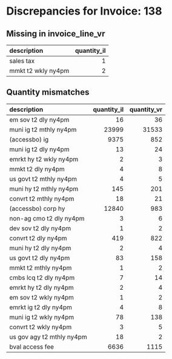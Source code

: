 # Discrepancies for Invoice: 138

## Missing in invoice_line_vr

| description        |   quantity_il |
|:-------------------|--------------:|
| sales tax          |             1 |
| mmkt t2 wkly ny4pm |             2 |

## Quantity mismatches

| description               |   quantity_il |   quantity_vr |
|:--------------------------|--------------:|--------------:|
| em sov t2 dly ny4pm       |            16 |            36 |
| muni ig t2 mthly ny4pm    |         23999 |         31533 |
| (accessbo) ig             |          9375 |           852 |
| muni ig t2 dly ny4pm      |            13 |            24 |
| emrkt hy t2 wkly ny4pm    |             2 |             3 |
| mmkt t2 dly ny4pm         |             4 |             8 |
| us govt t2 mthly ny4pm    |             4 |             5 |
| muni hy t2 mthly ny4pm    |           145 |           201 |
| convrt t2 mthly ny4pm     |            18 |            21 |
| (accessbo) corp hy        |         12840 |           983 |
| non-ag cmo t2 dly ny4pm   |             3 |             6 |
| dev sov t2 dly ny4pm      |             1 |             2 |
| convrt t2 dly ny4pm       |           419 |           822 |
| muni hy t2 dly ny4pm      |             2 |             4 |
| us govt t2 dly ny4pm      |            83 |           158 |
| mmkt t2 mthly ny4pm       |             1 |             2 |
| cmbs lcq t2 dly ny4pm     |             7 |            14 |
| emrkt hy t2 dly ny4pm     |             2 |             4 |
| em sov t2 wkly ny4pm      |             1 |             2 |
| emrkt ig t2 dly ny4pm     |             4 |             8 |
| muni ig t2 wkly ny4pm     |            78 |           138 |
| convrt t2 wkly ny4pm      |             3 |             5 |
| us gov agy t2 mthly ny4pm |            18 |             2 |
| bval access fee           |          6636 |          1115 |
